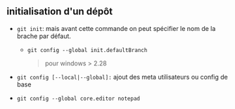 ## initialisation d'un dépôt

* `git init`: mais avant cette commande on peut spécifier le nom de la brache par défaut.

  - `git config --global init.defaultBranch`
    > pour windows > 2.28

* `git config [--local|--global]:` ajout des meta utilisateurs ou config de base
* `git config --global core.editor notepad`
